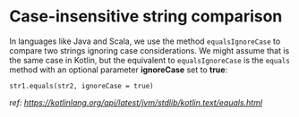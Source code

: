 # Case-insensitive string comparison

In languages like Java and Scala, we use the method `equalsIgnoreCase` to compare two strings ignoring case considerations. 
We might assume that is the same case in Kotlin, but the equivalent to `equalsIgnoreCase` is the `equals` method with an optional parameter **ignoreCase** set to **true**:
```Kt
str1.equals(str2, ignoreCase = true)
```

_ref: https://kotlinlang.org/api/latest/jvm/stdlib/kotlin.text/equals.html_
